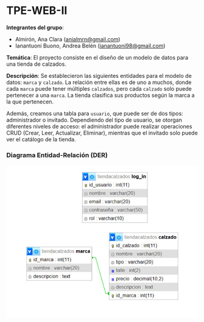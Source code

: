 # TPE-WEB-II

**Integrantes del grupo**:
- Almirón, Ana Clara (anialmrn@gmail.com)
- Ianantuoni Buono, Andrea Belén (ianantuoni98@gmail.com)

**Temática**:
El proyecto consiste en el diseño de un modelo de datos para una tienda de calzados.

**Descripción**: Se establecieron las siguientes entidades para el modelo de datos: `marca` y `calzado`. La relación entre ellas es de uno a muchos, donde cada `marca` puede tener múltiples `calzados`, pero cada `calzado` solo puede pertenecer a una `marca`. La tienda clasifica sus productos según la marca a la que pertenecen.

Además, creamos una tabla para `usuario`, que puede ser de dos tipos: administrador o invitado. Dependiendo del tipo de usuario, se otorgan diferentes niveles de acceso: el administrador puede realizar operaciones CRUD (Crear, Leer, Actualizar, Eliminar), mientras que el invitado solo puede ver el catálogo de la tienda.


### Diagrama Entidad-Relación (DER)

![Imagen del Diagrama Enridad-Relación (DER)](templates/DER.jpeg)

